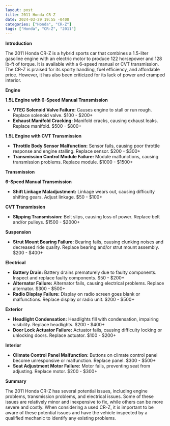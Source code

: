 ```yaml
---
layout: post
title: 2011 Honda CR-Z
date: 2024-03-29 19:55 -0400
categories: ["Honda", "CR-Z"]
tags: ["Honda", "CR-Z", "2011"]
---
```

**Introduction**

The 2011 Honda CR-Z is a hybrid sports car that combines a 1.5-liter gasoline engine with an electric motor to produce 122 horsepower and 128 lb-ft of torque. It is available with a 6-speed manual or CVT transmission. The CR-Z is praised for its sporty handling, fuel efficiency, and affordable price. However, it has also been criticized for its lack of power and cramped interior.

**Engine**

**1.5L Engine with 6-Speed Manual Transmission**

* **VTEC Solenoid Valve Failure:** Causes engine to stall or run rough. Replace solenoid valve. $100 - $200+
* **Exhaust Manifold Cracking:** Manifold cracks, causing exhaust leaks. Replace manifold. $500 - $800+

**1.5L Engine with CVT Transmission**

* **Throttle Body Sensor Malfunction:** Sensor fails, causing poor throttle response and engine stalling. Replace sensor. $200 - $300+
* **Transmission Control Module Failure:** Module malfunctions, causing transmission problems. Replace module. $1000 - $1500+

**Transmission**

**6-Speed Manual Transmission**

* **Shift Linkage Maladjustment:** Linkage wears out, causing difficulty shifting gears. Adjust linkage. $50 - $100+

**CVT Transmission**

* **Slipping Transmission:** Belt slips, causing loss of power. Replace belt and/or pulleys. $1500 - $2000+

**Suspension**

* **Strut Mount Bearing Failure:** Bearing fails, causing clunking noises and decreased ride quality. Replace bearing and/or strut mount assembly. $200 - $400+

**Electrical**

* **Battery Drain:** Battery drains prematurely due to faulty components. Inspect and replace faulty components. $50 - $200+
* **Alternator Failure:** Alternator fails, causing electrical problems. Replace alternator. $300 - $500+
* **Radio Display Failure:** Display on radio screen goes blank or malfunctions. Replace display or radio unit. $200 - $500+

**Exterior**

* **Headlight Condensation:** Headlights fill with condensation, impairing visibility. Replace headlights. $200 - $400+
* **Door Lock Actuator Failure:** Actuator fails, causing difficulty locking or unlocking doors. Replace actuator. $100 - $200+

**Interior**

* **Climate Control Panel Malfunction:** Buttons on climate control panel become unresponsive or malfunction. Replace panel. $300 - $500+
* **Seat Adjustment Motor Failure:** Motor fails, preventing seat from adjusting. Replace motor. $200 - $300+

**Summary**

The 2011 Honda CR-Z has several potential issues, including engine problems, transmission problems, and electrical issues. Some of these issues are relatively minor and inexpensive to fix, while others can be more severe and costly. When considering a used CR-Z, it is important to be aware of these potential issues and have the vehicle inspected by a qualified mechanic to identify any existing problems.
